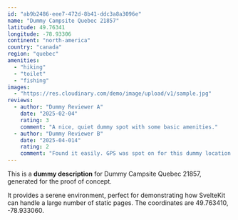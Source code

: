```yaml
---
id: "ab9b2486-eee7-472d-8b41-ddc3a8a3096e"
name: "Dummy Campsite Quebec 21857"
latitude: 49.76341
longitude: -78.93306
continent: "north-america"
country: "canada"
region: "quebec"
amenities:
  - "hiking"
  - "toilet"
  - "fishing"
images:
  - "https://res.cloudinary.com/demo/image/upload/v1/sample.jpg"
reviews:
  - author: "Dummy Reviewer A"
    date: "2025-02-04"
    rating: 3
    comment: "A nice, quiet dummy spot with some basic amenities."
  - author: "Dummy Reviewer B"
    date: "2025-04-014"
    rating: 2
    comment: "Found it easily. GPS was spot on for this dummy location."
---
```


This is a **dummy description** for Dummy Campsite Quebec 21857, generated for the proof of concept.

It provides a serene environment, perfect for demonstrating how SvelteKit can handle a large number of static pages. The coordinates are 49.763410, -78.933060.
